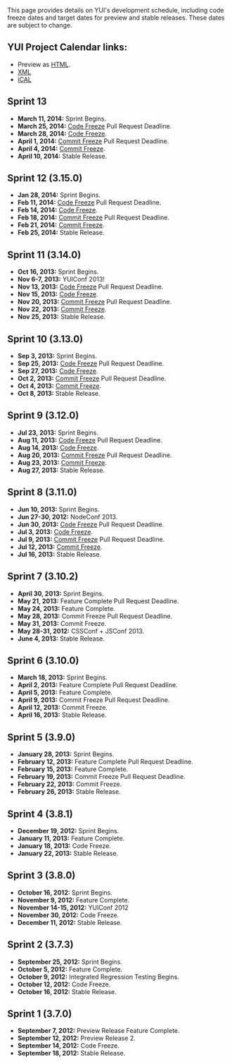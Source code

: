 This page provides details on YUI's development schedule, including code freeze dates and target dates for preview and stable releases. These dates are subject to change.

YUI Project Calendar links:
--------------------------- 
* Preview as [HTML](https://www.google.com/calendar/embed?src=fcde7kbrqnu7iccq9ofi9lqqf8%40group.calendar.google.com&ctz=America/Los_Angeles).
* [XML](https://www.google.com/calendar/feeds/fcde7kbrqnu7iccq9ofi9lqqf8%40group.calendar.google.com/public/basic)
* [iCAL](https://www.google.com/calendar/ical/fcde7kbrqnu7iccq9ofi9lqqf8%40group.calendar.google.com/public/basic.ics)

<a id="next-release"></a>

Sprint 13
--------------------------
* **March 11, 2014:** Sprint Begins.
* **March 25, 2014:** [Code Freeze](https://github.com/yui/yui3/wiki/Contribution-Standards#wiki-code-freeze) Pull Request Deadline.
* **March 28, 2014:** [Code Freeze](https://github.com/yui/yui3/wiki/Contribution-Standards#wiki-code-freeze).
* **April 1, 2014:** [Commit Freeze](https://github.com/yui/yui3/wiki/Contribution-Standards#wiki-commit-freeze) Pull Request Deadline.
* **April 4, 2014:** [Commit Freeze](https://github.com/yui/yui3/wiki/Contribution-Standards#wiki-commit-freeze).
* **April 10, 2014:** Stable Release.

Sprint 12 (3.15.0)
--------------------------
* **Jan 28, 2014:** Sprint Begins.
* **Feb 11, 2014:** [Code Freeze](https://github.com/yui/yui3/wiki/Contribution-Standards#code-freeze) Pull Request Deadline.
* **Feb 14, 2014:** [Code Freeze](https://github.com/yui/yui3/wiki/Contribution-Standards#code-freeze).
* **Feb 18, 2014:** [Commit Freeze](https://github.com/yui/yui3/wiki/Contribution-Standards#commit-freeze) Pull Request Deadline.
* **Feb 21, 2014:** [Commit Freeze](https://github.com/yui/yui3/wiki/Contribution-Standards#commit-freeze).
* **Feb 25, 2014:** Stable Release.

Sprint 11 (3.14.0)
--------------------------
* **Oct 16, 2013:** Sprint Begins.
* **Nov 6-7, 2013:** YUIConf 2013!
* **Nov 13, 2013:** [Code Freeze](https://github.com/yui/yui3/wiki/Contribution-Standards#code-freeze) Pull Request Deadline.
* **Nov 15, 2013:** [Code Freeze](https://github.com/yui/yui3/wiki/Contribution-Standards#code-freeze).
* **Nov 20, 2013:** [Commit Freeze](https://github.com/yui/yui3/wiki/Contribution-Standards#commit-freeze) Pull Request Deadline.
* **Nov 22, 2013:** [Commit Freeze](https://github.com/yui/yui3/wiki/Contribution-Standards#commit-freeze).
* **Nov 25, 2013:** Stable Release.


Sprint 10 (3.13.0)
--------------------------
* **Sep 3, 2013:** Sprint Begins.
* **Sep 25, 2013:** [Code Freeze](https://github.com/yui/yui3/wiki/Contribution-Standards#code-freeze) Pull Request Deadline.
* **Sep 27, 2013:** [Code Freeze](https://github.com/yui/yui3/wiki/Contribution-Standards#code-freeze).
* **Oct 2, 2013:** [Commit Freeze](https://github.com/yui/yui3/wiki/Contribution-Standards#commit-freeze) Pull Request Deadline.
* **Oct 4, 2013:** [Commit Freeze](https://github.com/yui/yui3/wiki/Contribution-Standards#commit-freeze).
* **Oct 8, 2013:** Stable Release.

Sprint 9 (3.12.0)
-----------------------
* **Jul 23, 2013:** Sprint Begins.
* **Aug 11, 2013:** [Code Freeze](https://github.com/yui/yui3/wiki/Contribution-Standards#code-freeze) Pull Request Deadline.
* **Aug 14, 2013:** [Code Freeze](https://github.com/yui/yui3/wiki/Contribution-Standards#code-freeze).
* **Aug 20, 2013:** [Commit Freeze](https://github.com/yui/yui3/wiki/Contribution-Standards#commit-freeze) Pull Request Deadline.
* **Aug 23, 2013:** [Commit Freeze](https://github.com/yui/yui3/wiki/Contribution-Standards#commit-freeze).
* **Aug 27, 2013:** Stable Release.

Sprint 8 (3.11.0)
------------------
* **Jun 10, 2013:** Sprint Begins.
* **Jun 27-30, 2012:** NodeConf 2013.
* **Jun 30, 2013:** [Code Freeze](https://github.com/yui/yui3/wiki/Contribution-Standards#code-freeze) Pull Request Deadline.
* **Jul 3, 2013:** [Code Freeze](https://github.com/yui/yui3/wiki/Contribution-Standards#code-freeze).
* **Jul 9, 2013:** [Commit Freeze](https://github.com/yui/yui3/wiki/Contribution-Standards#commit-freeze) Pull Request Deadline.
* **Jul 12, 2013:** [Commit Freeze](https://github.com/yui/yui3/wiki/Contribution-Standards#commit-freeze).
* **Jul 16, 2013:** Stable Release.

Sprint 7 (3.10.2)
------------------
* **April 30, 2013:** Sprint Begins.
* **May 21, 2013:** Feature Complete Pull Request Deadline.
* **May 24, 2013:** Feature Complete.
* **May 28, 2013:** Commit Freeze Pull Request Deadline.
* **May 31, 2013:** Commit Freeze.
* **May 28-31, 2012:** CSSConf + JSConf 2013.
* **June 4, 2013:** Stable Release.

Sprint 6 (3.10.0)
------------------
* **March 18, 2013:** Sprint Begins.
* **April 2, 2013:** Feature Complete Pull Request Deadline.
* **April 5, 2013:** Feature Complete.
* **April 9, 2013:** Commit Freeze Pull Request Deadline.
* **April 12, 2013:** Commit Freeze.
* **April 16, 2013:** Stable Release.
 
Sprint 5 (3.9.0)
------------------
* **January 28, 2013:** Sprint Begins.
* **February 12, 2013:** Feature Complete Pull Request Deadline.
* **February 15, 2013:** Feature Complete.
* **February 19, 2013:** Commit Freeze Pull Request Deadline.
* **February 22, 2013:** Commit Freeze.
* **February 26, 2013:** Stable Release. 

Sprint 4 (3.8.1)
------------------

* **December 19, 2012:** Sprint Begins.
* **January 11, 2013:** Feature Complete.
* **January 18, 2013:** Code Freeze. 
* **January 22, 2013:** Stable Release.

Sprint 3 (3.8.0)
----------------

* **October 16, 2012:** Sprint Begins.
* **November 9, 2012:** Feature Complete.
* **November 14-15, 2012:** YUIConf 2012
* **November 30, 2012:** Code Freeze. 
* **December 11, 2012:** Stable Release.

Sprint 2 (3.7.3)
----------------

* **September 25, 2012:** Sprint Begins.
* **October 5, 2012:** Feature Complete.
* **October 9, 2012:** Integrated Regression Testing Begins.
* **October 12, 2012:** Code Freeze.
* **October 16, 2012:** Stable Release.

Sprint 1 (3.7.0)
----------------

* **September 7, 2012:** Preview Release Feature Complete.
* **September 12, 2012:** Preview Release 2.
* **September 14, 2012:** Code Freeze.
* **September 18, 2012:** Stable Release.